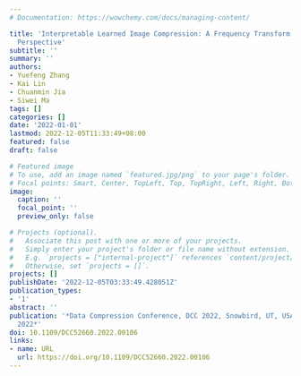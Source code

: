 ```yaml
---
# Documentation: https://wowchemy.com/docs/managing-content/

title: 'Interpretable Learned Image Compression: A Frequency Transform Decomposition
  Perspective'
subtitle: ''
summary: ''
authors:
- Yuefeng Zhang
- Kai Lin
- Chuanmin Jia
- Siwei Ma
tags: []
categories: []
date: '2022-01-01'
lastmod: 2022-12-05T11:33:49+08:00
featured: false
draft: false

# Featured image
# To use, add an image named `featured.jpg/png` to your page's folder.
# Focal points: Smart, Center, TopLeft, Top, TopRight, Left, Right, BottomLeft, Bottom, BottomRight.
image:
  caption: ''
  focal_point: ''
  preview_only: false

# Projects (optional).
#   Associate this post with one or more of your projects.
#   Simply enter your project's folder or file name without extension.
#   E.g. `projects = ["internal-project"]` references `content/project/deep-learning/index.md`.
#   Otherwise, set `projects = []`.
projects: []
publishDate: '2022-12-05T03:33:49.428051Z'
publication_types:
- '1'
abstract: ''
publication: '*Data Compression Conference, DCC 2022, Snowbird, UT, USA, March 22-25,
  2022*'
doi: 10.1109/DCC52660.2022.00106
links:
- name: URL
  url: https://doi.org/10.1109/DCC52660.2022.00106
---
```

